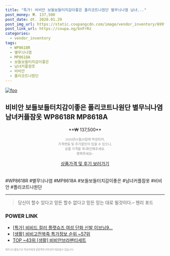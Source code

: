 ```yaml
--- 
title: "특가! 비비안 보들보들터치감이좋은 폴리코트나원단 별무늬나염 남녀..." 
post_money: ₩. 137,500 
post_date: dt. 2020.01.29 
post_img_url: https://static.coupangcdn.com/image/vendor_inventory/699f/b062f6eca36cc1875e09feeac12801eeb254a4de39ff7cbc0f3d87c9e29a.jpg 
post_link_url: https://coupa.ng/bnFrRz 
categories: 
  - vendor_inventory 
tags: 
  - WP8618R 
  - 별무늬나염 
  - MP8618A 
  - 보들보들터치감이좋은 
  - 남녀커플잠옷 
  - 비비안 
  - 폴리코트나원단 
--- 
```

[![foo](https://static.coupangcdn.com/image/vendor_inventory/699f/b062f6eca36cc1875e09feeac12801eeb254a4de39ff7cbc0f3d87c9e29a.jpg)](https://coupa.ng/bnFrRz) 

## 비비안 보들보들터치감이좋은 폴리코트나원단 별무늬나염 남녀커플잠옷 WP8618R MP8618A 
<p style="text-align: center;">**₩ 137,500**</p> 
<p style="text-align: center;"><span style="color: #898c8f; font-family: Georgia,Times,serif; font-size: 0.75em;">2020년01월29일에 작성되어, <br>가격변동 및 추가할인이 있을 수 있으니,<br> 상품 가격을 꼭!확인해주세요.<br>행복하세요~</span> 
</p>	 
<div markdown="0" style="text-align: center;"><a href="https://coupa.ng/bnFrRz" class="btn btn--success">상품가격 및 후기 보러가기</a></div> 
<br><br> 
  #WP8618R #별무늬나염 #MP8618A #보들보들터치감이좋은 #남녀커플잠옷 #비비안 #폴리코트나원단 
<hr> 

> 당신이 할수 있다고 믿든 할수 없다고 믿든 믿는 대로 될것이다.–  헨리 포드 


### POWER LINK

* <a href="https://blog.naver.com/an0733/221785897784" target="_blank">[특가] 비비드 컬러 플랫슈즈 여성 단화 신발 이브닝9...</a>
* <a href="https://blog.naver.com/sakai111/221778294817" target="_blank"> [생활] 비비고전복죽 특가정보 순위 ~57위</a>
* <a href="https://blog.naver.com/fasyy4321/221780933975" target="_blank"> TOP ~43위 [생활] 비비안브라팬티세트</a>

<span style="color: #898c8f; font-family: Georgia,Times,serif; font-size: 0.55em;">파트너스활동으로 작성자에게 일정액의 커미션이 제공될수 있습니다.</span> 
